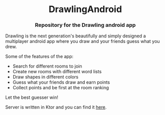 <h1 align="center">DrawlingAndroid</h1>

<h3 align="center">Repository for the Drawling android app</h3>

Drawling is the next generation's beautifully and simply designed a multiplayer android app where you draw and your friends guess what you drew.

Some of the features of the app:
 - Search for different rooms to join
 - Create new rooms with different word lists
 - Draw shapes in different colors
 - Guess what your friends draw and earn points
 - Collect points and be first at the room ranking

Let the best guesser win!

Server is written in Ktor and you can find it [here](https://github.com/Giga99/DrawlingServer).
